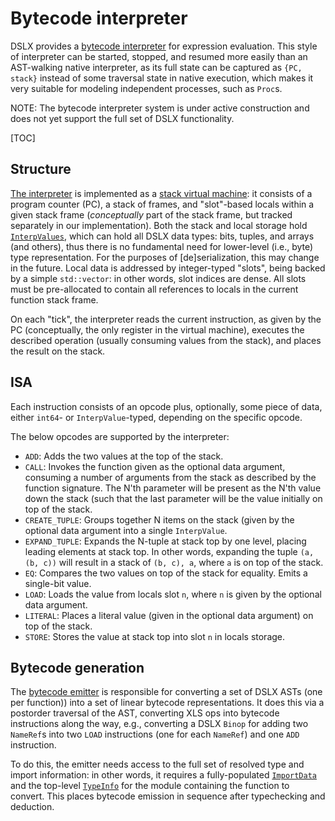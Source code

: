 # Bytecode interpreter

DSLX provides a [bytecode interpreter](https://en.wikipedia.org/wiki/Bytecode)
for expression evaluation. This style of interpreter can be started, stopped,
and resumed more easily than an AST-walking native interpreter, as its full
state can be captured as `{PC, stack}` instead of some traversal state
in native execution, which makes it very suitable for modeling independent
processes, such as `Proc`s.

NOTE: The bytecode interpreter system is under active construction and does not
yet support the full set of DSLX functionality.

[TOC]

## Structure

[The interpreter](https://github.com/google/xls/tree/main/xls/dslx/bytecode_interpreter.h)
is implemented as a
[stack virtual machine](https://en.wikipedia.org/wiki/Stack_machine): it
consists of a program counter (PC), a stack of frames, and "slot"-based locals
within a given stack frame
(_conceptually_ part of the stack frame, but tracked separately in our
implementation). Both the stack and local storage hold
[`InterpValues`](https://github.com/google/xls/tree/main/xls/dslx/interp_value.h), which
can hold all DSLX data types: bits, tuples, and arrays (and others), thus there
is no fundamental need for lower-level (i.e., byte) type representation. For the
purposes of [de]serialization, this may change in the future. Local data
is addressed by integer-typed "slots", being backed by a simple `std::vector`:
in other words, slot indices are dense. All slots must be pre-allocated to
contain all references to locals in the current function stack frame.

On each "tick", the interpreter reads the current instruction, as given by the
PC (conceptually, the only register in the virtual machine), executes the
described operation (usually consuming values from the stack), and places the
result on the stack.

## ISA

Each instruction consists of an opcode plus, optionally, some piece of data,
either `int64`- or `InterpValue`-typed, depending on the specific opcode.

The below opcodes are supported by the interpreter:

*   `ADD`: Adds the two values at the top of the stack.
*   `CALL`: Invokes the function given as the optional data argument, consuming
    a number of arguments from the stack as described by the function signature.
    The N'th parameter will be present as the N'th value down the stack (such
    that the last parameter will be the value initially on top of the stack.
*   `CREATE_TUPLE`: Groups together N items on the stack (given by the optional
    data argument into a single `InterpValue`.
*   `EXPAND_TUPLE`: Expands the N-tuple at stack top by one level, placing
    leading elements at stack top. In other words, expanding the tuple `(a, (b,
    c))` will result in a stack of `(b, c), a`, where `a` is on top of the
    stack.
*   `EQ`: Compares the two values on top of the stack for equality. Emits a
    single-bit value.
*   `LOAD`: Loads the value from locals slot `n`, where `n` is given by the
    optional data argument.
*   `LITERAL`: Places a literal value (given in the optional data argument) on
    top of the stack.
*   `STORE`: Stores the value at stack top into slot `n` in locals storage.

## Bytecode generation

The
[bytecode emitter](https://github.com/google/xls/tree/main/xls/dslx/bytecode_emitter.h) is
responsible for converting a set of DSLX ASTs (one per function)) into a set of
linear bytecode representations. It does this via a postorder traversal of the
AST, converting XLS ops into bytecode instructions along the way, e.g.,
converting a DSLX `Binop` for adding two `NameRef`s into two `LOAD` instructions
(one for each `NameRef`) and one `ADD` instruction.

To do this, the emitter needs access to the full set of resolved type and import
information: in other words, it requires a fully-populated
[`ImportData`](https://github.com/google/xls/tree/main/xls/dslx/import.h) and the
top-level [`TypeInfo`](https://github.com/google/xls/tree/main/xls/dslx/type_info.h) for
the module containing the function to convert. This places bytecode emission in
sequence after typechecking and deduction.
